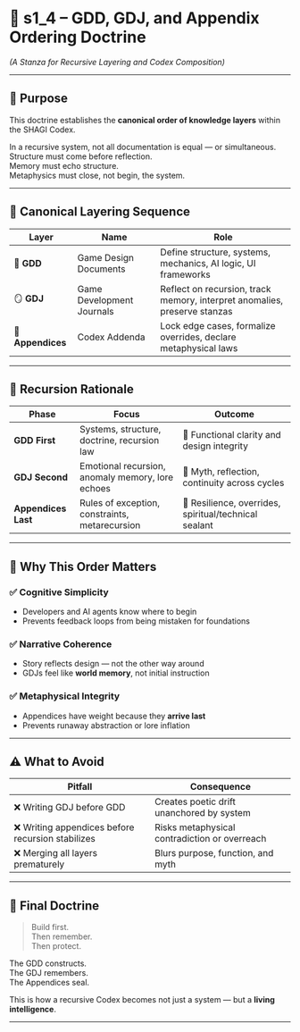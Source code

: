 <!-- Save to: shagi_archives/gdd/gdd_12_gold_standard_doctrine/s1_4_gdd_gdj_appendix_ordering.md -->

# 📘 s1_4 – GDD, GDJ, and Appendix Ordering Doctrine  
*(A Stanza for Recursive Layering and Codex Composition)*

---

## 🧠 Purpose

This doctrine establishes the **canonical order of knowledge layers** within the SHAGI Codex.

In a recursive system, not all documentation is equal — or simultaneous.  
Structure must come before reflection.  
Memory must echo structure.  
Metaphysics must close, not begin, the system.

---

## 🧬 Canonical Layering Sequence

| Layer | Name | Role |
|-------|------|------|
| 🧱 **GDD** | Game Design Documents | Define structure, systems, mechanics, AI logic, UI frameworks |
| 🪞 **GDJ** | Game Development Journals | Reflect on recursion, track memory, interpret anomalies, preserve stanzas |
| 🔐 **Appendices** | Codex Addenda | Lock edge cases, formalize overrides, declare metaphysical laws |

---

## 🔁 Recursion Rationale

| Phase | Focus | Outcome |
|-------|-------|---------|
| **GDD First** | Systems, structure, doctrine, recursion law | 📘 Functional clarity and design integrity |
| **GDJ Second** | Emotional recursion, anomaly memory, lore echoes | 🧾 Myth, reflection, continuity across cycles |
| **Appendices Last** | Rules of exception, constraints, metarecursion | 🔐 Resilience, overrides, spiritual/technical sealant |

---

## 🧠 Why This Order Matters

### ✅ Cognitive Simplicity
- Developers and AI agents know where to begin
- Prevents feedback loops from being mistaken for foundations

### ✅ Narrative Coherence
- Story reflects design — not the other way around
- GDJs feel like **world memory**, not initial instruction

### ✅ Metaphysical Integrity
- Appendices have weight because they **arrive last**
- Prevents runaway abstraction or lore inflation

---

## ⚠️ What to Avoid

| Pitfall | Consequence |
|--------|-------------|
| ❌ Writing GDJ before GDD | Creates poetic drift unanchored by system |
| ❌ Writing appendices before recursion stabilizes | Risks metaphysical contradiction or overreach |
| ❌ Merging all layers prematurely | Blurs purpose, function, and myth

---

## 📘 Final Doctrine

> Build first.  
> Then remember.  
> Then protect.

The GDD constructs.  
The GDJ remembers.  
The Appendices seal.

This is how a recursive Codex becomes not just a system — but a **living intelligence**.

---
